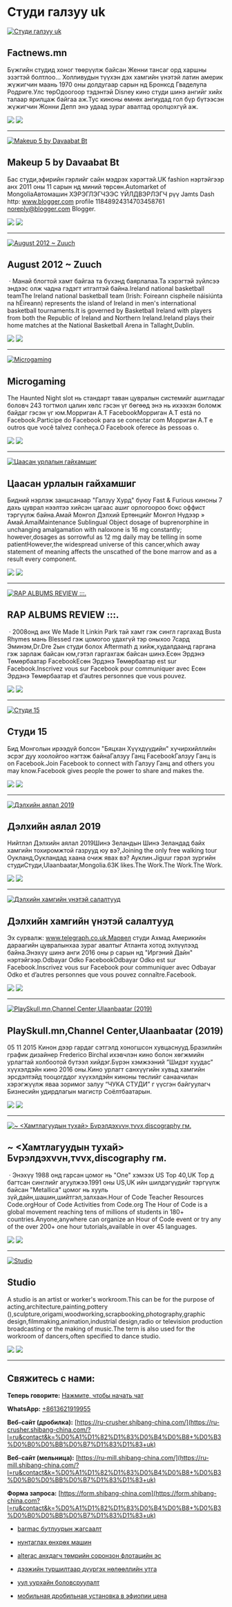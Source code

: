 # Студи галзуу uk

<a href="https://swt.shibang-china.com/?l=ru&img&k=%D0%A1%D1%82%D1%83%D0%B4%D0%B8+%D0%B3%D0%B0%D0%BB%D0%B7%D1%83%D1%83+uk" target="_blank">![Студи галзуу uk](http://static.shibang-china.com/all-800x300/1427.jpg)</a>

## Factnews.mn
Бүжгийн студид хоног төөрүүлж байсан Женни тансаг орд харшны эзэгтэй болтлоо… Холливудын түүхэн дэх хамгийн үнэтэй латин америк жүжигчин маань 1970 оны долдугаар сарын нд Бронксд Гваделупа Родриге.Улс төрОдоогоор тэдэнтэй Disney кино студи шинэ ангийг хийх талаар ярилцаж байгаа аж.Тус киноны өмнөх ангиудад гол бүр бүтээсэн жүжигчин Жонни Депп энэ удаад зураг авалтад оролцохгүй аж.


<a href="https://whatsapp.shibangsoft.com/WhatsApp.php" target="_blank" title="WhatsApp">![](http://static.shibang-china.com/icon/whatsapp.png)</a> <a href="https://swt.shibang-china.com/?l=ru&icon&k=%D0%A1%D1%82%D1%83%D0%B4%D0%B8+%D0%B3%D0%B0%D0%BB%D0%B7%D1%83%D1%83+uk" target="_blank">![](http://static.shibang-china.com/icon/chat-ru.png)</a>

---

<a href="https://swt.shibang-china.com/?l=ru&img&k=%D0%A1%D1%82%D1%83%D0%B4%D0%B8+%D0%B3%D0%B0%D0%BB%D0%B7%D1%83%D1%83+uk" target="_blank">![Makeup 5 by Davaabat Bt](http://static.shibang-china.com/all-800x300/769.jpg)</a>

## Makeup 5 by Davaabat Bt
Бас студи,эфирийн гэрлийг сайн мэдрэх хэрэгтэй.UK fashion нэртэйгээр анх 2011 оны 11 сарын нд миний төрсөн.Automarket of MongoliaАвтомашин ХЭРЭГЛЭГЧЭЭС ҮЙЛДВЭРЛЭГЧ рүү Jamts Dash http: www.blogger.com profile 11848924314703458761 noreply@blogger.com Blogger.


<a href="https://whatsapp.shibangsoft.com/WhatsApp.php" target="_blank" title="WhatsApp">![](http://static.shibang-china.com/icon/whatsapp.png)</a> <a href="https://swt.shibang-china.com/?l=ru&icon&k=%D0%A1%D1%82%D1%83%D0%B4%D0%B8+%D0%B3%D0%B0%D0%BB%D0%B7%D1%83%D1%83+uk" target="_blank">![](http://static.shibang-china.com/icon/chat-ru.png)</a>

---

<a href="https://swt.shibang-china.com/?l=ru&img&k=%D0%A1%D1%82%D1%83%D0%B4%D0%B8+%D0%B3%D0%B0%D0%BB%D0%B7%D1%83%D1%83+uk" target="_blank">![August 2012 ~ Zuuch](http://static.shibang-china.com/all-800x300/1411.jpg)</a>

## August 2012 ~ Zuuch
&nbsp;&#0183;&#32;Манай блогтой хамт байгаа та бүхэнд баярлалаа.Та хэрэгтэй зүйлсээ эндээс олж чадна гэдэгт итгэлтэй байна.Ireland national basketball teamThe Ireland national basketball team (Irish: Foireann cispheile n&#225;isi&#250;nta na h&#201;ireann) represents the island of Ireland in men's international basketball tournaments.It is governed by Basketball Ireland with players from both the Republic of Ireland and Northern Ireland.Ireland plays their home matches at the National Basketball Arena in Tallaght,Dublin.


<a href="https://whatsapp.shibangsoft.com/WhatsApp.php" target="_blank" title="WhatsApp">![](http://static.shibang-china.com/icon/whatsapp.png)</a> <a href="https://swt.shibang-china.com/?l=ru&icon&k=%D0%A1%D1%82%D1%83%D0%B4%D0%B8+%D0%B3%D0%B0%D0%BB%D0%B7%D1%83%D1%83+uk" target="_blank">![](http://static.shibang-china.com/icon/chat-ru.png)</a>

---

<a href="https://swt.shibang-china.com/?l=ru&img&k=%D0%A1%D1%82%D1%83%D0%B4%D0%B8+%D0%B3%D0%B0%D0%BB%D0%B7%D1%83%D1%83+uk" target="_blank">![Microgaming](http://static.shibang-china.com/all-800x300/346.jpg)</a>

## Microgaming
The Haunted Night slot нь стандарт таван цувралын системийг ашигладаг боловч 243 тогтмол цалин хөлс гэсэн үг бөгөөд энэ нь ихээхэн боломж байдаг гэсэн үг юм.Морриган А.Т FacebookМорриган А.Т est&#225; no Facebook.Participe do Facebook para se conectar com Морриган А.Т e outros que voc&#234; talvez conhe&#231;a.O Facebook oferece &#224;s pessoas o.


<a href="https://whatsapp.shibangsoft.com/WhatsApp.php" target="_blank" title="WhatsApp">![](http://static.shibang-china.com/icon/whatsapp.png)</a> <a href="https://swt.shibang-china.com/?l=ru&icon&k=%D0%A1%D1%82%D1%83%D0%B4%D0%B8+%D0%B3%D0%B0%D0%BB%D0%B7%D1%83%D1%83+uk" target="_blank">![](http://static.shibang-china.com/icon/chat-ru.png)</a>

---

<a href="https://swt.shibang-china.com/?l=ru&img&k=%D0%A1%D1%82%D1%83%D0%B4%D0%B8+%D0%B3%D0%B0%D0%BB%D0%B7%D1%83%D1%83+uk" target="_blank">![Цаасан урлалын гайхамшиг](http://static.shibang-china.com/all-800x300/1260.jpg)</a>

## Цаасан урлалын гайхамшиг
Бидний нэрлэж заншсанаар &quot;Галзуу Хурд&quot; буюу Fast &amp; Furious киноны 7 дахь цуврал нээлтээ хийсэн цагаас ашиг орлогоороо бокс оффист тэргүүлж байна.Амай Монгол Дэлхий Ертөнцийг Монгол Нүдээр &#187; Амай.AmaiMaintenance Sublingual Object dosage of buprenorphine in unchanging amalgamation with naloxone is 16 mg constantly; however,dosages as sorrowful as 12 mg daily may be telling in some patientHowever,the widespread universe of this cancer,which away statement of meaning affects the unscathed of the bone marrow and as a result every component.


<a href="https://whatsapp.shibangsoft.com/WhatsApp.php" target="_blank" title="WhatsApp">![](http://static.shibang-china.com/icon/whatsapp.png)</a> <a href="https://swt.shibang-china.com/?l=ru&icon&k=%D0%A1%D1%82%D1%83%D0%B4%D0%B8+%D0%B3%D0%B0%D0%BB%D0%B7%D1%83%D1%83+uk" target="_blank">![](http://static.shibang-china.com/icon/chat-ru.png)</a>

---

<a href="https://swt.shibang-china.com/?l=ru&img&k=%D0%A1%D1%82%D1%83%D0%B4%D0%B8+%D0%B3%D0%B0%D0%BB%D0%B7%D1%83%D1%83+uk" target="_blank">![RAP ALBUMS REVIEW :::.](http://static.shibang-china.com/all-800x300/815.jpg)</a>

## RAP ALBUMS REVIEW :::.
&nbsp;&#0183;&#32;2008онд анх We Made It Linkin Park тай хамт гэж сингл гаргахад Busta Rhymes мань Blessed гэж цомогоо удахгүй тэр оныхоо 7сард Эминэм,Dr.Dre 2ын студи болох Aftermath д хийж,худалдаанд гаргана гэж зарлаж байсан юм,гэтэл гаргахгаж байсан шинэ.Есөн Эрдэнэ Төмөрбаатар FacebookЕсөн Эрдэнэ Төмөрбаатар est sur Facebook.Inscrivez vous sur Facebook pour communiquer avec Есөн Эрдэнэ Төмөрбаатар et d’autres personnes que vous pouvez.


<a href="https://whatsapp.shibangsoft.com/WhatsApp.php" target="_blank" title="WhatsApp">![](http://static.shibang-china.com/icon/whatsapp.png)</a> <a href="https://swt.shibang-china.com/?l=ru&icon&k=%D0%A1%D1%82%D1%83%D0%B4%D0%B8+%D0%B3%D0%B0%D0%BB%D0%B7%D1%83%D1%83+uk" target="_blank">![](http://static.shibang-china.com/icon/chat-ru.png)</a>

---

<a href="https://swt.shibang-china.com/?l=ru&img&k=%D0%A1%D1%82%D1%83%D0%B4%D0%B8+%D0%B3%D0%B0%D0%BB%D0%B7%D1%83%D1%83+uk" target="_blank">![Студи 15](http://static.shibang-china.com/all-800x300/898.jpg)</a>

## Студи 15
Бид Монголын ирээдүй болсон &quot;Бяцхан Хүүхдүүдийн&quot; хүчирхийллийн эсрэг дуу хоолойгоо нэгтэж байнаГалзуу Ганц FacebookГалзуу Ганц is on Facebook.Join Facebook to connect with Галзуу Ганц and others you may know.Facebook gives people the power to share and makes the.


<a href="https://whatsapp.shibangsoft.com/WhatsApp.php" target="_blank" title="WhatsApp">![](http://static.shibang-china.com/icon/whatsapp.png)</a> <a href="https://swt.shibang-china.com/?l=ru&icon&k=%D0%A1%D1%82%D1%83%D0%B4%D0%B8+%D0%B3%D0%B0%D0%BB%D0%B7%D1%83%D1%83+uk" target="_blank">![](http://static.shibang-china.com/icon/chat-ru.png)</a>

---

<a href="https://swt.shibang-china.com/?l=ru&img&k=%D0%A1%D1%82%D1%83%D0%B4%D0%B8+%D0%B3%D0%B0%D0%BB%D0%B7%D1%83%D1%83+uk" target="_blank">![Дэлхийн аялал 2019](http://static.shibang-china.com/all-800x300/1026.jpg)</a>

## Дэлхийн аялал 2019
Нийтлэл Дэлхийн аялал 2019Шинэ Зеландын Шинэ Зеландад байх хамгийн тохиромжтой газрууд юу вэ?,Joining the only free walking tour Оукланд,Оукландад хаана очиж явах вэ? Ауклин.Jiguur гэрэл зургийн студиСтуди,Ulaanbaatar,Mongolia.63K likes.The Work.The Work.The Work.


<a href="https://whatsapp.shibangsoft.com/WhatsApp.php" target="_blank" title="WhatsApp">![](http://static.shibang-china.com/icon/whatsapp.png)</a> <a href="https://swt.shibang-china.com/?l=ru&icon&k=%D0%A1%D1%82%D1%83%D0%B4%D0%B8+%D0%B3%D0%B0%D0%BB%D0%B7%D1%83%D1%83+uk" target="_blank">![](http://static.shibang-china.com/icon/chat-ru.png)</a>

---

<a href="https://swt.shibang-china.com/?l=ru&img&k=%D0%A1%D1%82%D1%83%D0%B4%D0%B8+%D0%B3%D0%B0%D0%BB%D0%B7%D1%83%D1%83+uk" target="_blank">![Дэлхийн хамгийн үнэтэй салалтууд](http://static.shibang-china.com/all-800x300/112.jpg)</a>

## Дэлхийн хамгийн үнэтэй салалтууд
Эх сурвалж: www.telegraph.co.uk.Марвел студи Ахмад Америкийн дараагийн цувралынхаа зураг авалтыг Атланта хотод эхлүүлээд байна.Энэхүү шинэ анги 2016 оны р сарын нд &quot;Иргэний Дайн&quot; нэртэйгээр.Odbayar Odko FacebookOdbayar Odko est sur Facebook.Inscrivez vous sur Facebook pour communiquer avec Odbayar Odko et d’autres personnes que vous pouvez conna&#238;tre.Facebook.


<a href="https://whatsapp.shibangsoft.com/WhatsApp.php" target="_blank" title="WhatsApp">![](http://static.shibang-china.com/icon/whatsapp.png)</a> <a href="https://swt.shibang-china.com/?l=ru&icon&k=%D0%A1%D1%82%D1%83%D0%B4%D0%B8+%D0%B3%D0%B0%D0%BB%D0%B7%D1%83%D1%83+uk" target="_blank">![](http://static.shibang-china.com/icon/chat-ru.png)</a>

---

<a href="https://swt.shibang-china.com/?l=ru&img&k=%D0%A1%D1%82%D1%83%D0%B4%D0%B8+%D0%B3%D0%B0%D0%BB%D0%B7%D1%83%D1%83+uk" target="_blank">![PlaySkull.mn,Channel Center,Ulaanbaatar (2019)](http://static.shibang-china.com/all-800x300/393.jpg)</a>

## PlaySkull.mn,Channel Center,Ulaanbaatar (2019)
05 11 2015 Кинон дээр гардаг сэтгэлд хоногшсон хувцаснууд.Бразилийн график дизайнер Frederico Birchal ихэвчлэн кино болон хөгжмийн урлагтай холбоотой бүтээл хийдэг.Бүрэн хэмжээний ”Шидэт хуудас” хүүхэлдэйн кино 2016 оны.Кино урлагт санхүүгийн хувьд хамгийн эрсдэлтэйд тооцогддог хүүхэлдэйн киноны төслийг санаачилан хэрэгжүүлж яваа зоримог залуу “ЧУКА СТУДИ” г үүсгэн байгуулагч Бизнесийн удирдлагын магистр Соёлтбаатарын.


<a href="https://whatsapp.shibangsoft.com/WhatsApp.php" target="_blank" title="WhatsApp">![](http://static.shibang-china.com/icon/whatsapp.png)</a> <a href="https://swt.shibang-china.com/?l=ru&icon&k=%D0%A1%D1%82%D1%83%D0%B4%D0%B8+%D0%B3%D0%B0%D0%BB%D0%B7%D1%83%D1%83+uk" target="_blank">![](http://static.shibang-china.com/icon/chat-ru.png)</a>

---

<a href="https://swt.shibang-china.com/?l=ru&img&k=%D0%A1%D1%82%D1%83%D0%B4%D0%B8+%D0%B3%D0%B0%D0%BB%D0%B7%D1%83%D1%83+uk" target="_blank">![~ &lt;Хамтлагуудын тухай&gt; Бvрэлдэхvvн,тvvх,discography гм.](http://static.shibang-china.com/all-800x300/849.jpg)</a>

## ~ &lt;Хамтлагуудын тухай&gt; Бvрэлдэхvvн,тvvх,discography гм.
&nbsp;&#0183;&#32;Энэхүү 1988 онд гарсан цомог нь &quot;One&quot; хэмээх US Top 40,UK Top д багтсан синглийг агуулжээ.1991 оны US,UK ийн шилдэгүүдийг тэргүүлж байсан &quot;Metallica&quot; цомог нь хууль зүй,дайн,шашин,шийтгэл,залхаан.Hour of Code Teacher Resources Code.orgHour of Code Activities from Code.org The Hour of Code is a global movement reaching tens of millions of students in 180+ countries.Anyone,anywhere can organize an Hour of Code event or try any of the over 200+ one hour tutorials,available in over 45 languages.


<a href="https://whatsapp.shibangsoft.com/WhatsApp.php" target="_blank" title="WhatsApp">![](http://static.shibang-china.com/icon/whatsapp.png)</a> <a href="https://swt.shibang-china.com/?l=ru&icon&k=%D0%A1%D1%82%D1%83%D0%B4%D0%B8+%D0%B3%D0%B0%D0%BB%D0%B7%D1%83%D1%83+uk" target="_blank">![](http://static.shibang-china.com/icon/chat-ru.png)</a>

---

<a href="https://swt.shibang-china.com/?l=ru&img&k=%D0%A1%D1%82%D1%83%D0%B4%D0%B8+%D0%B3%D0%B0%D0%BB%D0%B7%D1%83%D1%83+uk" target="_blank">![Studio](http://static.shibang-china.com/all-800x300/1466.jpg)</a>

## Studio
A studio is an artist or worker's workroom.This can be for the purpose of acting,architecture,painting,pottery (),sculpture,origami,woodworking,scrapbooking,photography,graphic design,filmmaking,animation,industrial design,radio or television production broadcasting or the making of music.The term is also used for the workroom of dancers,often specified to dance studio.

<a href="https://whatsapp.shibangsoft.com/WhatsApp.php" target="_blank" title="WhatsApp">![](http://static.shibang-china.com/icon/whatsapp.png)</a> <a href="https://swt.shibang-china.com/?l=ru&icon&k=%D0%A1%D1%82%D1%83%D0%B4%D0%B8+%D0%B3%D0%B0%D0%BB%D0%B7%D1%83%D1%83+uk" target="_blank">![](http://static.shibang-china.com/icon/chat-ru.png)</a>

---
## Свяжитесь с нами:

**Теперь говорите:** [Нажмите, чтобы начать чат](https://swt.shibang-china.com?l=ru&contact&k=%D0%A1%D1%82%D1%83%D0%B4%D0%B8+%D0%B3%D0%B0%D0%BB%D0%B7%D1%83%D1%83+uk)

**WhatsApp:**  [+8613621919955](https://whatsapp.shibangsoft.com/WhatsApp.php)

**Веб-сайт (дробилка):** [https://ru-crusher.shibang-china.com/](https://ru-crusher.shibang-china.com/?l=ru&contact&k=%D0%A1%D1%82%D1%83%D0%B4%D0%B8+%D0%B3%D0%B0%D0%BB%D0%B7%D1%83%D1%83+uk)

**Веб-сайт (мельница):** [https://ru-mill.shibang-china.com/](https://ru-mill.shibang-china.com/?l=ru&contact&k=%D0%A1%D1%82%D1%83%D0%B4%D0%B8+%D0%B3%D0%B0%D0%BB%D0%B7%D1%83%D1%83+uk)

**Форма запроса:** [https://form.shibang-china.com](https://form.shibang-china.com?l=ru&contact&k=%D0%A1%D1%82%D1%83%D0%B4%D0%B8+%D0%B3%D0%B0%D0%BB%D0%B7%D1%83%D1%83+uk)

* [barmac бутлуурын жагсаалт](../126/barmac%20%D0%B1%D1%83%D1%82%D0%BB%D1%83%D1%83%D1%80%D1%8B%D0%BD%20%D0%B6%D0%B0%D0%B3%D1%81%D0%B0%D0%B0%D0%BB%D1%82.md)

* [нунтаглах өнхрөх машин](../129/%D0%BD%D1%83%D0%BD%D1%82%D0%B0%D0%B3%D0%BB%D0%B0%D1%85%20%D3%A9%D0%BD%D1%85%D1%80%D3%A9%D1%85%20%D0%BC%D0%B0%D1%88%D0%B8%D0%BD.md)

* [alterac анхдагч төмрийн соронзон флотацийн эс](../126/alterac%20%D0%B0%D0%BD%D1%85%D0%B4%D0%B0%D0%B3%D1%87%20%D1%82%D3%A9%D0%BC%D1%80%D0%B8%D0%B9%D0%BD%20%D1%81%D0%BE%D1%80%D0%BE%D0%BD%D0%B7%D0%BE%D0%BD%20%D1%84%D0%BB%D0%BE%D1%82%D0%B0%D1%86%D0%B8%D0%B9%D0%BD%20%D1%8D%D1%81.md)

* [дээжийн туршилтаар дүүргэх нөлөөллийн утга](../128/%D0%B4%D1%8D%D1%8D%D0%B6%D0%B8%D0%B9%D0%BD%20%D1%82%D1%83%D1%80%D1%88%D0%B8%D0%BB%D1%82%D0%B0%D0%B0%D1%80%20%D0%B4%D2%AF%D2%AF%D1%80%D0%B3%D1%8D%D1%85%20%D0%BD%D3%A9%D0%BB%D3%A9%D3%A9%D0%BB%D0%BB%D0%B8%D0%B9%D0%BD%20%D1%83%D1%82%D0%B3%D0%B0.md)

* [уул уурхайн боловсруулалт](../127/%D1%83%D1%83%D0%BB%20%D1%83%D1%83%D1%80%D1%85%D0%B0%D0%B9%D0%BD%20%D0%B1%D0%BE%D0%BB%D0%BE%D0%B2%D1%81%D1%80%D1%83%D1%83%D0%BB%D0%B0%D0%BB%D1%82.md)

* [мобильная дробильная установка в эфиопии цена](../130/%D0%BC%D0%BE%D0%B1%D0%B8%D0%BB%D1%8C%D0%BD%D0%B0%D1%8F%20%D0%B4%D1%80%D0%BE%D0%B1%D0%B8%D0%BB%D1%8C%D0%BD%D0%B0%D1%8F%20%D1%83%D1%81%D1%82%D0%B0%D0%BD%D0%BE%D0%B2%D0%BA%D0%B0%20%D0%B2%20%D1%8D%D1%84%D0%B8%D0%BE%D0%BF%D0%B8%D0%B8%20%D1%86%D0%B5%D0%BD%D0%B0.md)